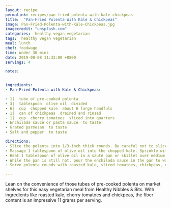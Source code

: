 ```yaml
---
layout: recipe
permalink: recipes/pan-fried-polenta-with-kale-chickpeas
title:  "Pan-Fried Polenta With Kale & Chickpeas"
image: Pan-Fried-Polenta-with-Kale-Chickpeas.jpg
imagecredit: "unsplash.com"
categories:  healthy vegan vegetarian
tags:  healthy vegan vegetarian
meal: lunch
chef: foodwage
time: under 30 mins
date: 2019-08-08 11:33:00 +0800
servings: 4

notes:


ingredients:
- Pan-Fried Polenta with Kale & Chickpeas:

- 1|  tube of pre-cooked polenta
- 3|  tablespoon  olive oil  divided
- 6|  cup  chopped kale  about 6 large handfuls
- 1|  can of chickpeas  drained and rinsed
- 1|  cup  cherry tomatoes  sliced into quarters
- Enchilada sauce or pasta sauce  to taste
- Grated parmesan  to taste
- Salt and pepper  to taste

directions:
- Slice the polenta into 1/3-inch thick rounds. Be careful not to slice too thin or they’ll be difficult to handle when you fry them. Set aside.
- Massage 1 tablespoon of olive oil into the chopped kale. Sprinkle with a pinch of salt. Line a medium baking sheet with parchment paper. Spread kale on top of the sheet and bake for 8–10 minutes at 350ºF (175ºC), until leaves start to crisp. If you prefer crunchier kale, leave it in the oven for a few more minutes.
- Heat 1 tablespoon of olive oil in a sauté pan or skillet over medium heat. Spread half of the sliced polenta rounds in the pan. Pan fry each side for 3–4 minutes. Repeat the process with the remaining olive oil and polenta rounds.
- While the pan is still hot, pour the enchilada sauce in the pan to warm it up. Turn off the heat after a few minutes.
- Serve polenta rounds with roasted kale, sliced tomatoes, chickpeas, enchilada sauce and parmesan. Season with salt and pepper to taste.

---
```


Lean on the convenience of those tubes of pre-cooked polenta on market shelves for this easy vegetarian meal from Healthy Nibbles & Bits. With ingredients like roasted kale, cherry tomatoes and chickpeas, the fiber content is an impressive 11 grams per serving.